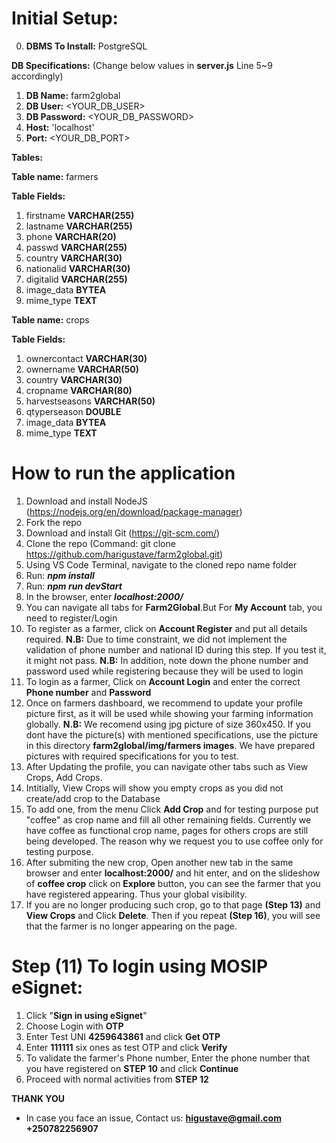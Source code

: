 # Initial Setup:

0. **DBMS To Install:** PostgreSQL

**DB Specifications:** (Change below values in **server.js** Line 5~9 accordingly)

1. **DB Name:** farm2global
2. **DB User:** <YOUR_DB_USER> 
3. **DB Password:** <YOUR_DB_PASSWORD>
4. **Host:** 'localhost'
5. **Port:** <YOUR_DB_PORT>

**Tables:**

**Table name:** farmers
   
**Table Fields:**

1. firstname **VARCHAR(255)**
2. lastname **VARCHAR(255)**
3. phone **VARCHAR(20)**
4. passwd **VARCHAR(255)**
5. country **VARCHAR(30)**
6. nationalid **VARCHAR(30)**
7. digitalid **VARCHAR(255)**
8. image_data **BYTEA**
9. mime_type **TEXT**

**Table name:** crops
   
**Table Fields:**

1. ownercontact **VARCHAR(30)**
2. ownername **VARCHAR(50)**
3. country **VARCHAR(30)**
4. cropname **VARCHAR(80)**
5. harvestseasons **VARCHAR(50)**
6. qtyperseason **DOUBLE**
7. image_data **BYTEA**
8. mime_type **TEXT**

# How to run the application
1. Download and install NodeJS (https://nodejs.org/en/download/package-manager)
2. Fork the repo
3. Download and install Git (https://git-scm.com/)
4. Clone the repo (Command: git clone https://github.com/harigustave/farm2global.git)
5. Using VS Code Terminal, navigate to the cloned repo name folder
6. Run: ***npm install***
7. Run: ***npm run devStart***
8. In the browser, enter ***localhost:2000/***
9. You can navigate all tabs for **Farm2Global**.But For **My Account** tab, you need to register/Login
10. To register as a farmer, click on **Account Register** and put all details required. **N.B:** Due to time constraint, we did not implement the validation of phone number and national ID during this step. If you test it, it might not pass.
  **N.B:** In addition, note down the phone number and password used while registering because they will be used to login
11. To login as a farmer, Click on **Account Login** and enter the correct **Phone number** and **Password**
12. Once on farmers dashboard, we recommend to update your profile picture first, as it will be used while showing your farming information globally. 
   **N.B:** We recomend using jpg picture of size 360x450. If you dont have the picture(s) with mentioned specifications, use the picture in this directory **farm2global/img/farmers images**. We have prepared pictures with required specifications for you to test.
13. After Updating the profile, you can navigate other tabs such as View Crops, Add Crops.
14. Intitially, View Crops will show you empty crops as you did not create/add crop to the Database
15. To add one, from the menu Click **Add Crop** and for testing purpose put "coffee" as crop name and fill all other remaining fields. Currently we have coffee as functional crop name, pages for others crops are still being developed. The reason why we request you to use coffee only for testing purpose.
16. After submiting the new crop, Open another new tab in the same browser and enter **localhost:2000/** and hit enter, and on the slideshow of **coffee crop** click on **Explore** button, you can see the farmer that you have registered appearing. Thus your global visibility.
17. If you are no longer producing such crop, go to that page **(Step 13)** and **View Crops** and Click **Delete**. Then if you repeat **(Step 16)**, you will see that the farmer is no longer appearing on the page.

# Step (11) To login using MOSIP eSignet:

1. Click "**Sign in using eSignet**"
2. Choose Login with **OTP**
3. Enter Test UNI  **4259643861** and click **Get OTP**
4. Enter **111111** six ones as test OTP and click **Verify**
5. To validate the farmer's Phone number, Enter the phone number that you have registered on **STEP 10** and click **Continue**
6. Proceed with normal activities from **STEP 12**


**THANK YOU**

* In case you face an issue, Contact us: **higustave@gmail.com**  **+250782256907**
